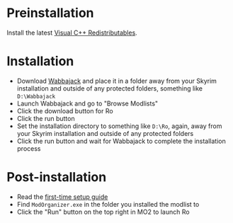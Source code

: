 # Preinstallation

Install the latest [Visual C++ Redistributables](https://learn.microsoft.com/en-us/cpp/windows/latest-supported-vc-redist?view=msvc-170#visual-studio-2015-2017-2019-and-2022).

# Installation

- Download [Wabbajack](https://www.wabbajack.org/) and place it in a folder away from your Skyrim installation and outside of any protected folders, something like `D:\Wabbajack`
- Launch Wabbajack and go to "Browse Modlists"
- Click the download button for Ro
- Click the run button
- Set the installation directory to something like `D:\Ro`, again, away from your Skyrim installation and outside of any protected folders
- Click the run button and wait for Wabbajack to complete the installation process

# Post-installation

- Read the [first-time setup guide](https://github.com/ThirdEyeSqueegee/Ro/blob/main/SETUP.md)
- Find `ModOrganizer.exe` in the folder you installed the modlist to
- Click the "Run" button on the top right in MO2 to launch Ro
